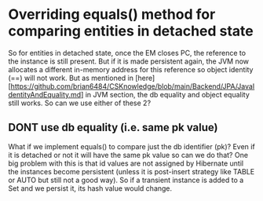 # Overriding equals() method for comparing entities in detached state
So for entities in detached state, once the EM closes PC, the reference to the instance is still present.
But if it is made persistent again, the JVM now allocates a different in-memory address for this reference so object identity (==) will not work.
But as mentioned in [here][https://github.com/brian6484/CSKnowledge/blob/main/Backend/JPA/JavaIdentityAndEquality.md] in JVM section, the db equality and
object equality still works. So can we use either of these 2?

## DONT use db equality (i.e. same pk value)
What if we implement equals() to compare just the db identifier (pk)? Even if it is detached or not it will have the same pk value so can we do that?
One big problem with this is that id values are not assigned by Hibernate until the instances become persistent (unless it is post-insert strategy 
like TABLE or AUTO but still not a good way). So if a transient instance is added to a Set and we persist it, its hash value would change.
